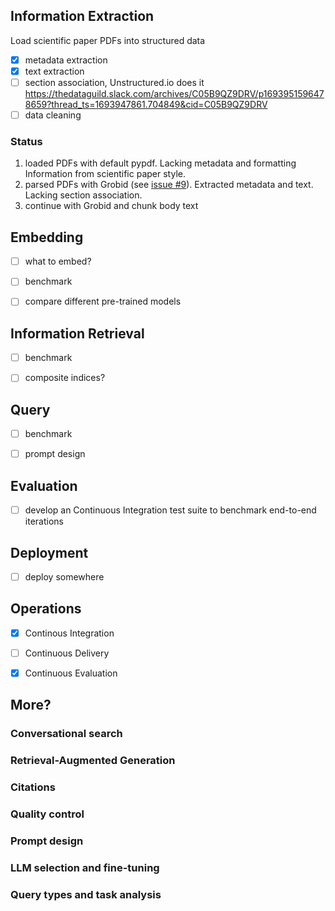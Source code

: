 ## Information Extraction

Load scientific paper PDFs into structured data

- [x] metadata extraction
- [x] text extraction
- [ ] section association, Unstructured.io does it https://thedataguild.slack.com/archives/C05B9QZ9DRV/p1693951596478659?thread_ts=1693947861.704849&cid=C05B9QZ9DRV
- [ ] data cleaning

### Status

1. loaded PDFs with default pypdf. Lacking metadata and formatting Information from scientific paper style.
1. parsed PDFs with Grobid (see [issue #9](https://github.com/TheDataGuild/mind-palace/issues/9)). Extracted metadata and text. Lacking section association.
1. continue with Grobid and chunk body text

## Embedding

- [ ] what to embed?
- [ ] benchmark
- [ ] compare different pre-trained models


## Information Retrieval

- [ ] benchmark
- [ ] composite indices?


## Query

- [ ] benchmark
- [ ] prompt design


## Evaluation

- [ ] develop an Continuous Integration test suite to benchmark end-to-end iterations


## Deployment

- [ ] deploy somewhere

## Operations

- [x] Continous Integration
- [ ] Continuous Delivery
- [x] Continuous Evaluation


## More?

### Conversational search

### Retrieval-Augmented Generation

### Citations

### Quality control

### Prompt design

### LLM selection and fine-tuning

### Query types and task analysis
